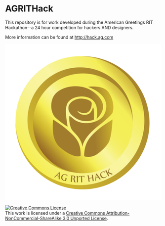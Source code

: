 AGRITHack
=========

This repository is for work developed during the American Greetings RIT
Hackathon--a 24 hour competition for hackers AND designers. 

More information can be found at http://hack.ag.com

<img src='goldaghack.png'/>

<a rel="license" href="http://creativecommons.org/licenses/by-nc-sa/3.0/"><img alt="Creative Commons License" style="border-width:0" src="http://i.creativecommons.org/l/by-nc-sa/3.0/88x31.png" /></a><br />This work is licensed under a <a rel="license" href="http://creativecommons.org/licenses/by-nc-sa/3.0/">Creative Commons Attribution-NonCommercial-ShareAlike 3.0 Unported License</a>.
